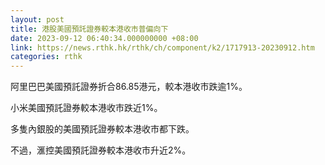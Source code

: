 ```yaml
---
layout: post
title: 港股美國預託證券較本港收市普偏向下
date: 2023-09-12 06:40:34.000000000 +08:00
link: https://news.rthk.hk/rthk/ch/component/k2/1717913-20230912.htm
categories: rthk
---
```


阿里巴巴美國預託證券折合86.85港元，較本港收市跌逾1%。

小米美國預託證券較本港收市跌近1%。

多隻內銀股的美國預託證券較本港收市都下跌。

不過，滙控美國預託證券較本港收市升近2%。
